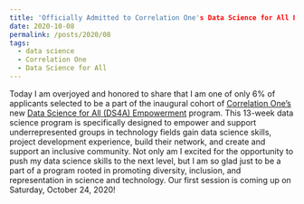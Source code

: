 ```yaml
---
title: 'Officially Admitted to Correlation One's Data Science for All Empowerment Fellowship Program'
date: 2020-10-08
permalink: /posts/2020/08
tags:
  - data science
  - Correlation One
  - Data Science for All
---
```


Today I am overjoyed and honored to share that I am one of only 6% of applicants selected to be a part of the inaugural cohort of [Correlation One’s](https://www.correlation-one.com) new [Data Science for All (DS4A) Empowerment](https://www.correlation-one.com/ds4a-empowerment) program.  This 13-week data science program is specifically designed to empower and support underrepresented groups in technology fields gain data science skills, project development experience, build their network, and create and support an inclusive community.  Not only am I excited for the opportunity to push my data science skills to the next level, but I am so glad just to be a part of a program rooted in promoting diversity, inclusion, and representation in science and technology.  Our first session is coming up on Saturday, October 24, 2020!
